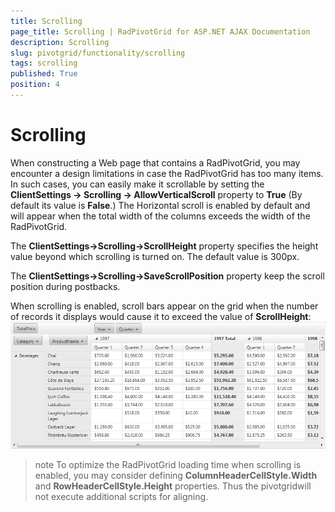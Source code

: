 ```yaml
---
title: Scrolling
page_title: Scrolling | RadPivotGrid for ASP.NET AJAX Documentation
description: Scrolling
slug: pivotgrid/functionality/scrolling
tags: scrolling
published: True
position: 4
---
```


# Scrolling



When constructing a Web page that contains a RadPivotGrid, you may encounter a design limitations in case the RadPivotGrid has too many items. In such cases, you can easily make it scrollable by setting the **ClientSettings -> Scrolling -> AllowVerticalScroll** property to **True** (By default its value is **False**.) The Horizontal scroll is enabled by default and will appear when the total width of the columns exceeds the width of the RadPivotGrid.

The **ClientSettings->Scrolling->ScrollHeight** property specifies the height value beyond which scrolling is turned on. The default value is 300px.

The **ClientSettings->Scrolling->SaveScrollPosition** property keep the scroll position during postbacks.

When scrolling is enabled, scroll bars appear on the grid when the number of records it displays would cause it to exceed the value of **ScrollHeight**:
![pivotgrid-scrolling](images/pivotgrid-scrolling.png)

>note To optimize the RadPivotGrid loading time when scrolling is enabled, you may consider defining **ColumnHeaderCellStyle.Width** and **RowHeaderCellStyle.Height** properties. Thus the pivotgridwill not execute additional scripts for aligning.
>

